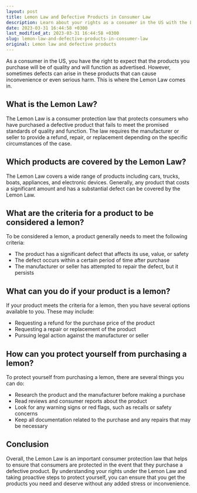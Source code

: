 ```yaml
---
layout: post
title: Lemon Law and Defective Products in Consumer Law
description: Learn about your rights as a consumer in the US with the Lemon Law and how it protects you from defective products.
date: 2023-03-31 16:44:58 +0300
last_modified_at: 2023-03-31 16:44:58 +0300
slug: lemon-law-and-defective-products-in-consumer-law
original: Lemon law and defective products
---
```


As a consumer in the US, you have the right to expect that the products you purchase will be of quality and will function as advertised. However, sometimes defects can arise in these products that can cause inconvenience or even serious harm. This is where the Lemon Law comes in.

## What is the Lemon Law?

The Lemon Law is a consumer protection law that protects consumers who have purchased a defective product that fails to meet the promised standards of quality and function. The law requires the manufacturer or seller to provide a refund, repair, or replacement depending on the specific circumstances of the case.

## Which products are covered by the Lemon Law?

The Lemon Law covers a wide range of products including cars, trucks, boats, appliances, and electronic devices. Generally, any product that costs a significant amount and has a substantial defect can be covered by the Lemon Law.

## What are the criteria for a product to be considered a lemon?

To be considered a lemon, a product generally needs to meet the following criteria:

- The product has a significant defect that affects its use, value, or safety
- The defect occurs within a certain period of time after purchase
- The manufacturer or seller has attempted to repair the defect, but it persists

## What can you do if your product is a lemon?

If your product meets the criteria for a lemon, then you have several options available to you. These may include:

- Requesting a refund for the purchase price of the product
- Requesting a repair or replacement of the product
- Pursuing legal action against the manufacturer or seller

## How can you protect yourself from purchasing a lemon?

To protect yourself from purchasing a lemon, there are several things you can do:

- Research the product and the manufacturer before making a purchase
- Read reviews and consumer reports about the product
- Look for any warning signs or red flags, such as recalls or safety concerns
- Keep all documentation related to the purchase and any repairs that may be necessary

## Conclusion

Overall, the Lemon Law is an important consumer protection law that helps to ensure that consumers are protected in the event that they purchase a defective product. By understanding your rights under the Lemon Law and taking proactive steps to protect yourself, you can ensure that you get the products you need and deserve without any added stress or inconvenience.